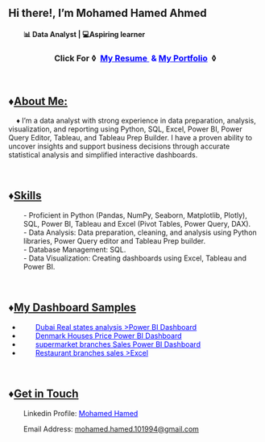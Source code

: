 <h2 class="heading-element" dir="auto">Hi there!, I&rsquo;m Mohamed Hamed Ahmed</h2>
<h4 style="padding-left: 30px;">📊&nbsp;<strong>Data Analyst&nbsp;| 💻Aspiring learner</strong></h4>
<h3 style="text-align: center;">Click For &loz;&nbsp;&nbsp;<span style="color: #0000ff;"><a style="color: #0000ff;" href="https://drive.google.com/file/d/1COkg0znAgib0G9S-_jRe3gZQyFTl4eNc/view?usp=sharing">My Resume </a>&nbsp;&amp; <a style="color: #0000ff;" href="https://datascienceportfol.io/mokaml98210">My Portfolio</a>&nbsp;&nbsp;</span>&loz;</h3>
<p>&nbsp;</p>
<h2>&diams;<span style="text-decoration: underline;">About Me:</span></h2>
<p style="text-align: left;">&nbsp; &nbsp; &diams;&nbsp;I&rsquo;m a data analyst with strong experience in data preparation, analysis, visualization, and reporting using Python, SQL, Excel, Power BI, Power Query Editor, Tableau, and Tableau Prep Builder. I have a proven ability to uncover insights and support business decisions through accurate statistical analysis and simplified interactive dashboards.</p>
<p>&nbsp;</p>
<h2 style="text-align: left;">&diams;<span style="text-decoration: underline;">Skills</span></h2>
<p style="padding-left: 30px;">- Proficient in Python (Pandas, NumPy, Seaborn, Matplotlib, Plotly), SQL, Power BI, Tableau and Excel (Pivot Tables, Power Query, DAX).<br /> - Data Analysis:&nbsp;Data preparation, cleaning, and analysis using Python libraries, Power Query editor and Tableau Prep builder.<br /> - Database Management: SQL.<br /> - Data Visualization: Creating dashboards using Excel, Tableau and Power BI.</p>
<p>&nbsp;</p>
<h2>&diams;<span style="text-decoration: underline;">My Dashboard Samples</span></h2>
<ul>
<li style="padding-left: 30px;"><span style="text-decoration: underline; color: #0000ff;"><a style="text-decoration: underline; color: #0000ff;" href="https://app.powerbi.com/view?r=eyJrIjoiYTdjNTg0MmUtNWZjNC00NmRiLTgwZmItYTllZWNlOGMyOWMxIiwidCI6ImUzNjMyMjYxLTUzMjMtNDJkNC04YWY4LWYyMjgyZThiNzc5ZCJ9">Dubai Real states analysis &gt;Power BI Dashboard</a></span></li>
<li style="padding-left: 30px;"><span style="text-decoration: underline; color: #0000ff;"><a style="color: #0000ff; text-decoration: underline;" href="https://app.powerbi.com/view?r=eyJrIjoiOGFmZWQzODktODdkZC00N2QyLWI1ODAtZDZmZDYyMTQ2OGIzIiwidCI6ImUzNjMyMjYxLTUzMjMtNDJkNC04YWY4LWYyMjgyZThiNzc5ZCJ9">Denmark Houses Price Power BI Dashboard</a></span></li>
<li style="padding-left: 30px;"><span style="text-decoration: underline; color: #0000ff;"><a style="color: #0000ff; text-decoration: underline;" href="https://app.powerbi.com/view?r=eyJrIjoiODZlYTE4MjAtNGQwNy00ZWYyLWIzYTgtY2Y3ZjJiZmRjNTM1IiwidCI6ImUzNjMyMjYxLTUzMjMtNDJkNC04YWY4LWYyMjgyZThiNzc5ZCJ9">supermarket branches Sales Power BI Dashboard</a></span></li>
<li style="padding-left: 30px;"><span style="text-decoration: underline; color: #0000ff;"><a style="color: #0000ff; text-decoration: underline;" href="https://drive.google.com/drive/folders/1ncocfYDVs1r4f5hKa2cLiZxNHhCmR2J8?usp=sharing">Restaurant branches sales &gt;Excel</a></span></li>
</ul>
<p>&nbsp;</p>
<h2>&diams;<span style="text-decoration: underline;">Get in Touch</span></h2>
<p style="padding-left: 30px;">Linkedin Profile:&nbsp;<span style="color: #0000ff;"><a style="color: #0000ff;" title="LinkedIn profile" href="https://www.linkedin.com/in/mohamed-hamed-82b784224/">Mohamed Hamed</a></span></p>
<p style="padding-left: 30px;">Email Address:&nbsp;<a href="mailto:mohamed.hamed.101994@gmail.com">mohamed.hamed.101994@gmail.com</a></p>
<p>&nbsp;</p>
